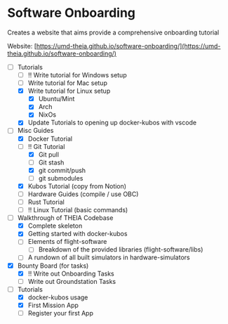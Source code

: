 # Software Onboarding

Creates a website that aims provide a comprehensive onboarding tutorial 

Website: [https://umd-theia.github.io/software-onboarding/](https://umd-theia.github.io/software-onboarding/)

- [ ] Tutorials
  - [ ] !! Write tutorial for Windows setup
  - [ ] Write tutorial for Mac setup
  - [x] Write tutorial for Linux setup
    - [x] Ubuntu/Mint
    - [x] Arch
    - [x] NixOs
  - [x] Update Tutorials to opening up docker-kubos with vscode
- [ ] Misc Guides
  - [x] Docker Tutorial
  - [ ] !! Git Tutorial
    - [x] Git pull
    - [ ] Git stash
    - [x] git commit/push
    - [ ] git submodules
  - [x] Kubos Tutorial (copy from Notion)
  - [ ] Hardware Guides (compile / use OBC)
  - [ ] Rust Tutorial
  - [ ] !! Linux Tutorial (basic commands)
- [ ] Walkthrough of THEIA Codebase
  - [x] Complete skeleton
  - [x] Getting started with docker-kubos
  - [ ] Elements of flight-software
    - [ ] Breakdown of the provided libraries (flight-software/libs)
  - [ ] A rundown of all built simulators in hardware-simulators
- [x] Bounty Board (for tasks)
  - [x] !! Write out Onboarding Tasks
  - [ ] Write out Groundstation Tasks
- [ ] Tutorials
  - [x] docker-kubos usage
  - [x] First Mission App
  - [ ] Register your first App
